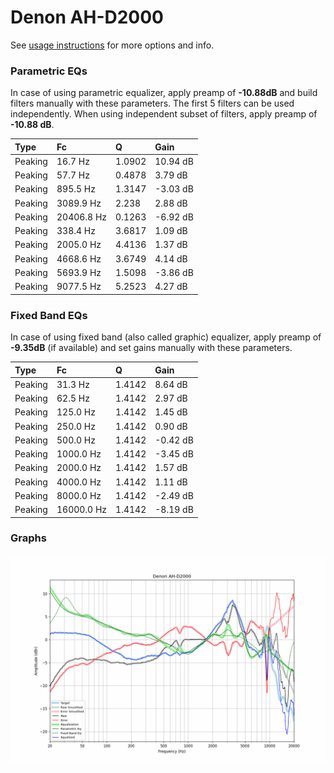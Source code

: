 # Denon AH-D2000
See [usage instructions](https://github.com/jaakkopasanen/AutoEq#usage) for more options and info.

### Parametric EQs
In case of using parametric equalizer, apply preamp of **-10.88dB** and build filters manually
with these parameters. The first 5 filters can be used independently.
When using independent subset of filters, apply preamp of **-10.88 dB**.

| Type    | Fc         |      Q | Gain     |
|:--------|:-----------|:-------|:---------|
| Peaking | 16.7 Hz    | 1.0902 | 10.94 dB |
| Peaking | 57.7 Hz    | 0.4878 | 3.79 dB  |
| Peaking | 895.5 Hz   | 1.3147 | -3.03 dB |
| Peaking | 3089.9 Hz  | 2.238  | 2.88 dB  |
| Peaking | 20406.8 Hz | 0.1263 | -6.92 dB |
| Peaking | 338.4 Hz   | 3.6817 | 1.09 dB  |
| Peaking | 2005.0 Hz  | 4.4136 | 1.37 dB  |
| Peaking | 4668.6 Hz  | 3.6749 | 4.14 dB  |
| Peaking | 5693.9 Hz  | 1.5098 | -3.86 dB |
| Peaking | 9077.5 Hz  | 5.2523 | 4.27 dB  |

### Fixed Band EQs
In case of using fixed band (also called graphic) equalizer, apply preamp of **-9.35dB**
(if available) and set gains manually with these parameters.

| Type    | Fc         |      Q | Gain     |
|:--------|:-----------|:-------|:---------|
| Peaking | 31.3 Hz    | 1.4142 | 8.64 dB  |
| Peaking | 62.5 Hz    | 1.4142 | 2.97 dB  |
| Peaking | 125.0 Hz   | 1.4142 | 1.45 dB  |
| Peaking | 250.0 Hz   | 1.4142 | 0.90 dB  |
| Peaking | 500.0 Hz   | 1.4142 | -0.42 dB |
| Peaking | 1000.0 Hz  | 1.4142 | -3.45 dB |
| Peaking | 2000.0 Hz  | 1.4142 | 1.57 dB  |
| Peaking | 4000.0 Hz  | 1.4142 | 1.11 dB  |
| Peaking | 8000.0 Hz  | 1.4142 | -2.49 dB |
| Peaking | 16000.0 Hz | 1.4142 | -8.19 dB |

### Graphs
![](./Denon%20AH-D2000.png)